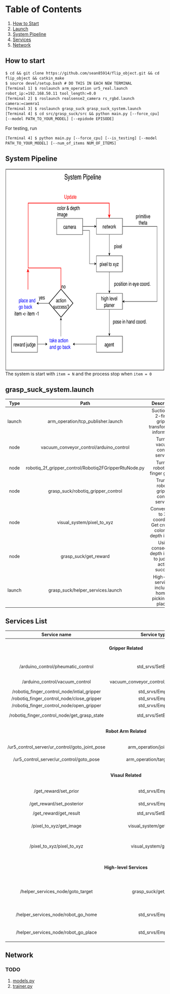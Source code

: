 # Table of Contents
1. [How to Start](#Start)
2. [Launch](#Launch)
3. [System Pipeline](#Pipeline)
4. [Services](#Services)
5. [Network](#Network)

## How to start <a name="Start"></a>
```
$ cd && git clone https://github.com/sean85914/flip_object.git && cd flip_object && catkin_make
$ source devel/setup.bash # DO THIS IN EACH NEW TERMINAL
[Terminal 1] $ roslaunch arm_operation ur5_real.launch robot_ip:=192.168.50.11 tool_length:=0.0
[Terminal 2] $ roslaunch realsense2_camera rs_rgbd.launch camera:=caemra1
[Terminal 3] $ roslaunch grasp_suck grasp_suck_system.launch
[Terminal 4] $ cd src/grasp_suck/src && python main.py [--force_cpu] [--model PATH_TO_YOUR_MODEL] [--epidode EPISODE]
```
For testing, run
```
[Terminal 4] $ python main.py [--force_cpu] [--is_testing] [--model PATH_TO_YOUR_MODEL] [--num_of_items NUM_OF_ITEMS]
```
## System Pipeline <a name="Pipeline"></a>
<img src="img/dqn_grasp_and_suck.png" height=640px align="center"/>
The system is start with <code>item = N</code> and the process stop when <code>item = 0</code>

## grasp_suck_system.launch <a name="Launch"></a>

| Type   | Path    | Description |
| :---:  | :---:   | :---:       |
| launch | arm_operation/tcp_publisher.launch                    | Suction and 2-finger gripper transformation information |
| node   | vacuum_conveyor_control/arduino_control               | Turn on vacuum control services |
| node   | robotiq_2f_gripper_control/Robotiq2FGripperRtuNode.py | Turn on robotiq 2-finger gripper |
| node   | grasp_suck/robotiq_gripper_control                    | Trun on robotiq gripper control services |
| node   | visual_system/pixel_to_xyz                            | Convert pixel to 3D coordinate <br>Get cropped color and depth images</br> |
| node   | grasp_suck/get_reward                                 | Using consecutive depth images to judge if action succeed |
| launch | grasp_suck/helper_services.launch                     | High-level services, including homing, picking and placing | 

## Services List <a name="Services"></a>

| Service name                              | Service type | Description |
| :---:                                     | :---: | :---: |
|<tr><td colspan=3><p align="center">**Gripper Related**</p></td></tr>|
| /arduino_control/pheumatic_control | std_srvs/SetBool | Suction cup expansion and contraction |
| /arduino_control/vacuum_control    | vacuum_conveyor_control/vacuum_control | Suction behavior control | 
| /robotiq_finger_control_node/intial_gripper | std_srvs/Empty | Initialize gripper |
| /robotiq_finger_control_node/close_gripper | std_srvs/Empty | Close gripper |
| /robotiq_finger_control_node/open_gripper  | std_srvs/Empty | Open gripper | 
| /robotiq_finger_control_node/get_grasp_state | std_srvs/SetBool | Get if grasp success |
|<tr><td colspan=3><p align="center">**Robot Arm Related**</p></td></tr>|
| /ur5_control_server/ur_control/goto_joint_pose | arm_operation/joint_pose | Go to user given joint pose |
| /ur5_control_server/ur_control/goto_pose | arm_operation/target_pose | Go to user given cartesian pose | 
|<tr><td colspan=3><p align="center">**Visaul Related**</p></td></tr>|
| /get_reward/set_prior | std_srvs/Empty | Set depth image before action |
| /get_reward/set_posterior | std_srvs/Empty | Set depth image after action |
| /get_reward/get_result | std_srvs/SetBool | Get result of action |
| /pixel_to_xyz/get_image | visual_system/get_image | Return cropped color and depth images |
| /pixel_to_xyz/pixel_to_xyz | visual_system/get_xyz | Return 3D coordinate with request pixel in color_optical_frame |
|<tr><td colspan=3><p align="center">**High-level Services**</p></td></tr>|
| /helper_services_node/goto_target | grasp_suck/get_pose | Make arm contact with request point with specific motion primitive and angle
| /helper_services_node/robot_go_home | std_srvs/Empty | Return arm to home and set posterior |
| /helper_services_node/robot_go_place | std_srvs/Empty | Place the object with predifined pose |

## Network <a name="Network"></a>
### TODO
1. [models.py](https://github.com/sean85914/flip_object/blob/master/src/grasp_suck/src/models.py)
2. [trainer.py](https://github.com/sean85914/flip_object/blob/master/src/grasp_suck/src/trainer.py)
